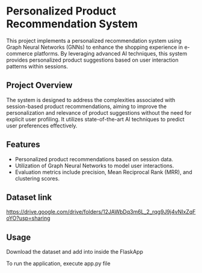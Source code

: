 # Personalized Product Recommendation System

This project implements a personalized recommendation system using Graph Neural Networks (GNNs) to enhance the shopping experience in e-commerce platforms. By leveraging advanced AI techniques, this system provides personalized product suggestions based on user interaction patterns within sessions.

## Project Overview

The system is designed to address the complexities associated with session-based product recommendations, aiming to improve the personalization and relevance of product suggestions without the need for explicit user profiling. It utilizes state-of-the-art AI techniques to predict user preferences effectively.

## Features

- Personalized product recommendations based on session data.
- Utilization of Graph Neural Networks to model user interactions.
- Evaluation metrics include precision, Mean Reciprocal Rank (MRR), and clustering scores.

## Dataset link
https://drive.google.com/drive/folders/12JAWbDq3m6L_2_rqg9J9j4vNIxZqFoYO?usp=sharing

## Usage
Download the dataset and add into inside the FlaskApp

To run the application, execute app.py file
